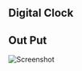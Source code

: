 ## Digital Clock
## Out Put
![Screenshot](https://user-images.githubusercontent.com/96828761/204152230-f335fed3-ad15-460c-b556-bf95114a061b.png)
